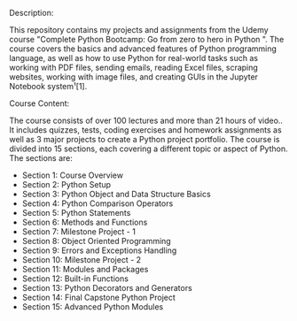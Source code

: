 

Description:

This repository contains my projects and assignments from the Udemy course "Complete Python Bootcamp: Go from zero to hero in Python ". The course covers the basics and advanced features of Python programming language, as well as how to use Python for real-world tasks such as working with PDF files, sending emails, reading Excel files, scraping websites, working with image files, and creating GUIs in the Jupyter Notebook system¹[1].

Course Content:

The course consists of over 100 lectures and more than 21 hours of video.. It includes quizzes, tests, coding exercises and homework assignments as well as 3 major projects to create a Python project portfolio. The course is divided into 15 sections, each covering a different topic or aspect of Python. The sections are:

- Section 1: Course Overview
- Section 2: Python Setup
- Section 3: Python Object and Data Structure Basics
- Section 4: Python Comparison Operators
- Section 5: Python Statements
- Section 6: Methods and Functions
- Section 7: Milestone Project - 1
- Section 8: Object Oriented Programming
- Section 9: Errors and Exceptions Handling
- Section 10: Milestone Project - 2
- Section 11: Modules and Packages
- Section 12: Built-in Functions
- Section 13: Python Decorators and Generators
- Section 14: Final Capstone Python Project
- Section 15: Advanced Python Modules



